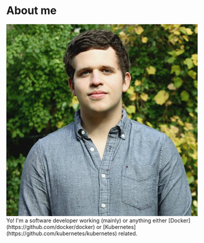 # About me
<img class="profile-picture hoverZoomLink" src="img/me.jpg">
Yo! I'm a software developer working (mainly) or anything either [Docker](https://github.com/docker/docker) or [Kubernetes](https://github.com/kubernetes/kubernetes) related.
